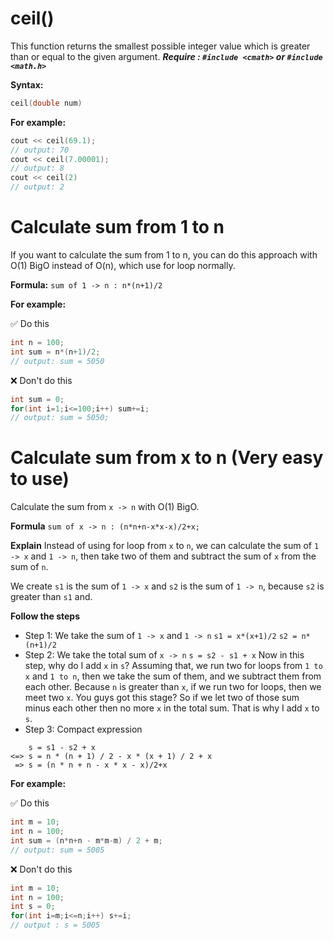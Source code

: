 # ceil() 
This function returns the smallest possible integer value which is greater than or equal to the given argument.
***Require : ```#include <cmath>``` or ```#include <math.h>```***

**Syntax:**
```c++
ceil(double num)
```

**For example:**

```c++
cout << ceil(69.1);
// output: 70
cout << ceil(7.00001);
// output: 8
cout << ceil(2)
// output: 2
```

# Calculate sum from 1 to n
If you want to calculate the sum from 1 to n, you can do this approach with O(1) BigO instead of O(n), which use for loop normally.

**Formula:**
```sum of 1 -> n : n*(n+1)/2```

**For example:**

✅ Do this
```c++
int n = 100;
int sum = n*(n+1)/2;
// output: sum = 5050
```
❌ Don't do this 
```c++
int sum = 0;
for(int i=1;i<=100;i++) sum+=i;
// output: sum = 5050;
```

# Calculate sum from x to n (Very easy to use)
Calculate the sum from ```x -> n``` with O(1) BigO.

**Formula**
```sum of x -> n : (n*n+n-x*x-x)/2+x;```

**Explain**
Instead of using for loop from ```x``` to ```n```, we can calculate the sum of ```1 -> x``` and ```1 -> n```, then take two of them and subtract the sum of ```x``` from the sum of ```n```.

We create ```s1``` is the sum of ```1 -> x``` and ```s2``` is the sum of ```1 -> n```, because ```s2``` is greater than ```s1``` and.

**Follow the steps**

* Step 1: We take the sum of ```1 -> x``` and ```1 -> n```
```s1 = x*(x+1)/2```
```s2 = n*(n+1)/2```
* Step 2: We take the total sum of ```x -> n```
```s = s2 - s1 + x```
Now in this step, why do I add ```x``` in ```s```?
Assuming that, we run two for loops from ```1 to x``` and ```1 to n```, then we take the sum of them, and we subtract them from each other. Because ```n``` is greater than ```x```, if we run two for loops, then we meet two ```x```. You guys got this stage? So if we let two of those sum minus each other then no more ```x``` in the total sum. That is why I add ```x``` to ```s```.
* Step 3: Compact expression
```
    s = s1 - s2 + x
<=> s = n * (n + 1) / 2 - x * (x + 1) / 2 + x
 => s = (n * n + n - x * x - x)/2+x
```

**For example:**

✅ Do this
```c++
int m = 10;
int n = 100;
int sum = (n*n+n - m*m-m) / 2 + m;
// output: sum = 5005
```
❌ Don't do this 
```c++
int m = 10;
int n = 100;
int s = 0;
for(int i=m;i<=n;i++) s+=i;
// output : s = 5005
```